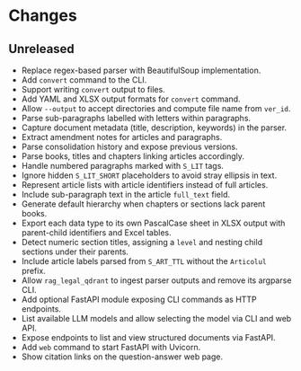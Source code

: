 # Changes

## Unreleased

- Replace regex-based parser with BeautifulSoup implementation.
- Add `convert` command to the CLI.
- Support writing `convert` output to files.
- Add YAML and XLSX output formats for `convert` command.
- Allow `--output` to accept directories and compute file name from `ver_id`.
- Parse sub-paragraphs labelled with letters within paragraphs.
- Capture document metadata (title, description, keywords) in the parser.
- Extract amendment notes for articles and paragraphs.
- Parse consolidation history and expose previous versions.
- Parse books, titles and chapters linking articles accordingly.
- Handle numbered paragraphs marked with ``S_LIT`` tags.
- Ignore hidden ``S_LIT_SHORT`` placeholders to avoid stray ellipsis in text.
- Represent article lists with article identifiers instead of full articles.
- Include sub-paragraph text in the article ``full_text`` field.
- Generate default hierarchy when chapters or sections lack parent books.
- Export each data type to its own PascalCase sheet in XLSX output with
  parent-child identifiers and Excel tables.
- Detect numeric section titles, assigning a ``level`` and nesting child
  sections under their parents.
- Include article labels parsed from ``S_ART_TTL`` without the ``Articolul``
  prefix.
- Allow `rag_legal_qdrant` to ingest parser outputs and remove its argparse CLI.
- Add optional FastAPI module exposing CLI commands as HTTP endpoints.
- List available LLM models and allow selecting the model via CLI and web API.
- Expose endpoints to list and view structured documents via FastAPI.
- Add `web` command to start FastAPI with Uvicorn.
- Show citation links on the question-answer web page.

